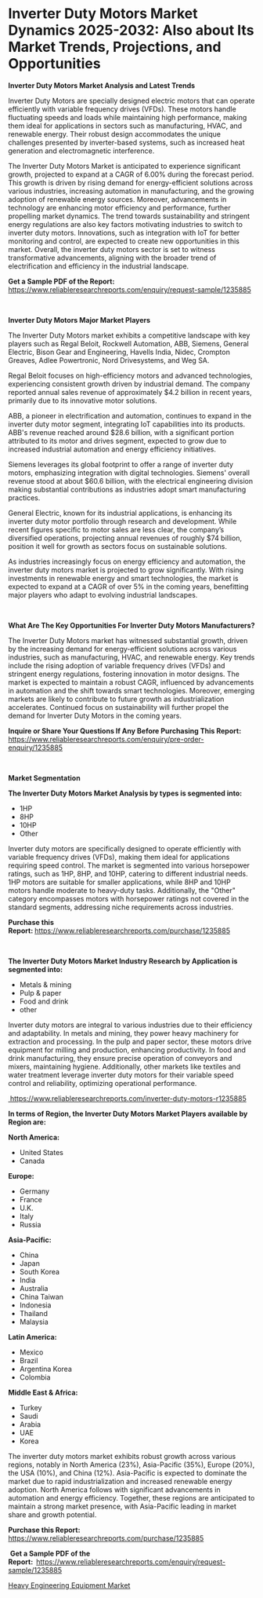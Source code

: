 <p><h1>Inverter Duty Motors Market Dynamics 2025-2032: Also about Its Market Trends, Projections, and Opportunities</h1></p><p><strong>Inverter Duty Motors Market Analysis and Latest Trends</strong></p>
<p><p>Inverter Duty Motors are specially designed electric motors that can operate efficiently with variable frequency drives (VFDs). These motors handle fluctuating speeds and loads while maintaining high performance, making them ideal for applications in sectors such as manufacturing, HVAC, and renewable energy. Their robust design accommodates the unique challenges presented by inverter-based systems, such as increased heat generation and electromagnetic interference.</p><p>The Inverter Duty Motors Market is anticipated to experience significant growth, projected to expand at a CAGR of 6.00% during the forecast period. This growth is driven by rising demand for energy-efficient solutions across various industries, increasing automation in manufacturing, and the growing adoption of renewable energy sources. Moreover, advancements in technology are enhancing motor efficiency and performance, further propelling market dynamics. The trend towards sustainability and stringent energy regulations are also key factors motivating industries to switch to inverter duty motors. Innovations, such as integration with IoT for better monitoring and control, are expected to create new opportunities in this market. Overall, the inverter duty motors sector is set to witness transformative advancements, aligning with the broader trend of electrification and efficiency in the industrial landscape.</p></p>
<p><strong>Get a Sample PDF of the Report:&nbsp;</strong> <a href="https://www.reliableresearchreports.com/enquiry/request-sample/1235885?utm_campaign=3131&utm_medium=2&utm_source=Github&utm_content=ia&utm_term=08042025&utm_id=inverter-duty-motors">https://www.reliableresearchreports.com/enquiry/request-sample/1235885</a></p>
<p>&nbsp;</p>
<p><strong>Inverter Duty Motors Major Market Players</strong></p>
<p><p>The Inverter Duty Motors market exhibits a competitive landscape with key players such as Regal Beloit, Rockwell Automation, ABB, Siemens, General Electric, Bison Gear and Engineering, Havells India, Nidec, Crompton Greaves, Adlee Powertronic, Nord Drivesystems, and Weg SA.</p><p>Regal Beloit focuses on high-efficiency motors and advanced technologies, experiencing consistent growth driven by industrial demand. The company reported annual sales revenue of approximately $4.2 billion in recent years, primarily due to its innovative motor solutions.</p><p>ABB, a pioneer in electrification and automation, continues to expand in the inverter duty motor segment, integrating IoT capabilities into its products. ABB's revenue reached around $28.6 billion, with a significant portion attributed to its motor and drives segment, expected to grow due to increased industrial automation and energy efficiency initiatives.</p><p>Siemens leverages its global footprint to offer a range of inverter duty motors, emphasizing integration with digital technologies. Siemens' overall revenue stood at about $60.6 billion, with the electrical engineering division making substantial contributions as industries adopt smart manufacturing practices.</p><p>General Electric, known for its industrial applications, is enhancing its inverter duty motor portfolio through research and development. While recent figures specific to motor sales are less clear, the company’s diversified operations, projecting annual revenues of roughly $74 billion, position it well for growth as sectors focus on sustainable solutions.</p><p>As industries increasingly focus on energy efficiency and automation, the inverter duty motors market is projected to grow significantly. With rising investments in renewable energy and smart technologies, the market is expected to expand at a CAGR of over 5% in the coming years, benefitting major players who adapt to evolving industrial landscapes.</p></p>
<p>&nbsp;</p>
<p><strong>What Are The Key Opportunities For Inverter Duty Motors Manufacturers?</strong></p>
<p><p>The Inverter Duty Motors market has witnessed substantial growth, driven by the increasing demand for energy-efficient solutions across various industries, such as manufacturing, HVAC, and renewable energy. Key trends include the rising adoption of variable frequency drives (VFDs) and stringent energy regulations, fostering innovation in motor designs. The market is expected to maintain a robust CAGR, influenced by advancements in automation and the shift towards smart technologies. Moreover, emerging markets are likely to contribute to future growth as industrialization accelerates. Continued focus on sustainability will further propel the demand for Inverter Duty Motors in the coming years.</p></p>
<p><strong>Inquire or Share Your Questions If Any Before Purchasing This Report:</strong> <a href="https://www.reliableresearchreports.com/enquiry/pre-order-enquiry/1235885?utm_campaign=3131&utm_medium=2&utm_source=Github&utm_content=ia&utm_term=08042025&utm_id=inverter-duty-motors">https://www.reliableresearchreports.com/enquiry/pre-order-enquiry/1235885</a></p>
<p>&nbsp;</p>
<p><strong>Market Segmentation</strong></p>
<p><strong>The Inverter Duty Motors Market Analysis by types is segmented into:</strong></p>
<p><ul><li>1HP</li><li>8HP</li><li>10HP</li><li>Other</li></ul></p>
<p><p>Inverter duty motors are specifically designed to operate efficiently with variable frequency drives (VFDs), making them ideal for applications requiring speed control. The market is segmented into various horsepower ratings, such as 1HP, 8HP, and 10HP, catering to different industrial needs. 1HP motors are suitable for smaller applications, while 8HP and 10HP motors handle moderate to heavy-duty tasks. Additionally, the "Other" category encompasses motors with horsepower ratings not covered in the standard segments, addressing niche requirements across industries.</p></p>
<p><strong>Purchase this Report:&nbsp;</strong><a href="https://www.reliableresearchreports.com/purchase/1235885?utm_campaign=3131&utm_medium=2&utm_source=Github&utm_content=ia&utm_term=08042025&utm_id=inverter-duty-motors">https://www.reliableresearchreports.com/purchase/1235885</a></p>
<p>&nbsp;</p>
<p><strong>The Inverter Duty Motors Market Industry Research by Application is segmented into:</strong></p>
<p><ul><li>Metals & mining</li><li>Pulp & paper</li><li>Food and drink</li><li>other</li></ul></p>
<p><p>Inverter duty motors are integral to various industries due to their efficiency and adaptability. In metals and mining, they power heavy machinery for extraction and processing. In the pulp and paper sector, these motors drive equipment for milling and production, enhancing productivity. In food and drink manufacturing, they ensure precise operation of conveyors and mixers, maintaining hygiene. Additionally, other markets like textiles and water treatment leverage inverter duty motors for their variable speed control and reliability, optimizing operational performance.</p></p>
<p><a href="https://www.reliableresearchreports.com/inverter-duty-motors-r1235885?utm_campaign=3131&utm_medium=2&utm_source=Github&utm_content=ia&utm_term=08042025&utm_id=inverter-duty-motors">&nbsp;https://www.reliableresearchreports.com/inverter-duty-motors-r1235885</a></p>
<p><strong>In terms of Region, the Inverter Duty Motors Market Players available by Region are:</strong></p>
<p>
    <p> <strong> North America: </strong>
        <ul>
            <li>United States</li>
            <li>Canada</li>
        </ul>
        </p> 
    <p> <strong> Europe: </strong>
        <ul>
            <li>Germany</li>
            <li>France</li>
            <li>U.K.</li>
            <li>Italy</li>
            <li>Russia</li>
        </ul>
        </p> 
    <p> <strong> Asia-Pacific: </strong>
        <ul>
            <li>China</li>
            <li>Japan</li>
            <li>South Korea</li>
            <li>India</li>
            <li>Australia</li>
            <li>China Taiwan</li>
            <li>Indonesia</li>
            <li>Thailand</li>
            <li>Malaysia</li>
        </ul>
        </p> 
    <p> <strong> Latin America: </strong>
        <ul>
            <li>Mexico</li>
            <li>Brazil</li>
            <li>Argentina Korea</li>
            <li>Colombia</li>
        </ul>
        </p> 
    <p> <strong> Middle East & Africa: </strong>
        <ul>
            <li>Turkey</li>
            <li>Saudi</li>
            <li>Arabia</li>
            <li>UAE</li>
            <li>Korea</li>
        </ul>
    </p>
    </p>
<p><p>The inverter duty motors market exhibits robust growth across various regions, notably in North America (23%), Asia-Pacific (35%), Europe (20%), the USA (10%), and China (12%). Asia-Pacific is expected to dominate the market due to rapid industrialization and increased renewable energy adoption. North America follows with significant advancements in automation and energy efficiency. Together, these regions are anticipated to maintain a strong market presence, with Asia-Pacific leading in market share and growth potential.</p></p>
<p><strong>Purchase this Report: </strong><a href="https://www.reliableresearchreports.com/purchase/1235885?utm_campaign=3131&utm_medium=2&utm_source=Github&utm_content=ia&utm_term=08042025&utm_id=inverter-duty-motors">https://www.reliableresearchreports.com/purchase/1235885</a></p>
<p>&nbsp;<strong>Get a Sample PDF of the Report:&nbsp;&nbsp;</strong><a href="https://www.reliableresearchreports.com/enquiry/request-sample/1235885?utm_campaign=3131&utm_medium=2&utm_source=Github&utm_content=ia&utm_term=08042025&utm_id=inverter-duty-motors">https://www.reliableresearchreports.com/enquiry/request-sample/1235885</a></p>
<p><strong></strong></p>
<p><p><a href="https://github.com/kaloyhboosh/Market-Research-Report-List-1/blob/main/heavy-engineering-equipment-market.md?utm_campaign=3131&utm_medium=2&utm_source=Github&utm_content=ia&utm_term=08042025&utm_id=inverter-duty-motors">Heavy Engineering Equipment Market</a></p></p>